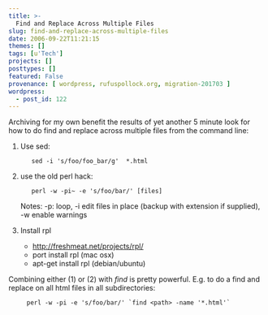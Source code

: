 ```yaml
---
title: >-
  Find and Replace Across Multiple Files
slug: find-and-replace-across-multiple-files
date: 2006-09-22T11:21:15
themes: []
tags: [u'Tech']
projects: []
posttypes: []
featured: False
provenance: [ wordpress, rufuspollock.org, migration-201703 ]
wordpress:
  - post_id: 122
---
```


Archiving for my own benefit the results of yet another 5 minute look for how to do find and replace across multiple files from the command line:

1. Use sed:

          sed -i 's/foo/foo_bar/g'  *.html

2. use the old perl hack:

          perl -w -pi~ -e 's/foo/bar/' [files]

    Notes: -p: loop, -i edit files in place (backup with extension if supplied), -w enable warnings

3. Install rpl
    * <http://freshmeat.net/projects/rpl/>
    * port install rpl (mac osx)
    * apt-get install rpl (debian/ubuntu)

Combining either (1) or (2) with *find* is pretty powerful. E.g. to do a find and replace on all html files in all subdirectories:
    
         perl -w -pi -e 's/foo/bar/' `find <path> -name '*.html'`

